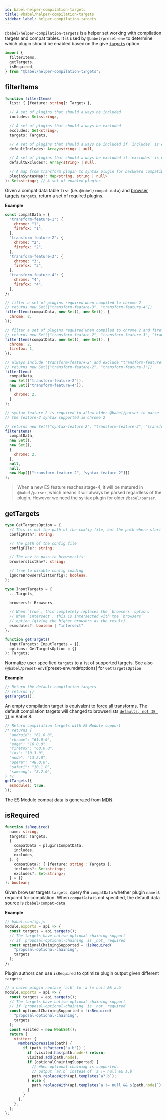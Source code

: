 ```yaml
---
id: babel-helper-compilation-targets
title: @babel/helper-compilation-targets
sidebar_label: helper-compilation-targets
---
```


`@babel/helper-compilation-targets` is a helper set working with compilation targets and compat tables. It is used by `@babel/preset-env` to determine which plugin should be enabled based on the give [`targets`](options.md#targets) option.

```javascript
import {
  filterItems,
  getTargets,
  isRequired,
} from "@babel/helper-compilation-targets";
```

## filterItems

```typescript
function filterItems(
  list: { [feature: string]: Targets },

  // A set of plugins that should always be included
  includes: Set<string>,

  // A set of plugins that should always be excluded
  excludes: Set<string>,
  targets: Targets,

  // A set of plugins that should always be included if `includes` is empty
  defaultIncludes: Array<string> | null,

  // A set of plugins that should always be excluded if `excludes` is empty
  defaultExcludes?: Array<string> | null,

  // A map from transform plugin to syntax plugin for backward compatibility with older `@babel/parser` versions
  pluginSyntaxMap?: Map<string, string | null>
): Set<string>; // A set of enabled plugins
```

Given a compat data table `list` (i.e. `@babel/compat-data`) and [browser targets](preset-env.md#targets) `targets`, return a set of required plugins.

**Example**

```javascript
const compatData = {
  "transform-feature-1": {
    chrome: "1",
    firefox: "1",
  },
  "transform-feature-2": {
    chrome: "2",
    firefox: "2",
  },
  "transform-feature-3": {
    chrome: "3",
    firefox: "3",
  },
  "transform-feature-4": {
    chrome: "4",
    firefox: "4",
  },
};

// filter a set of plugins required when compiled to chrome 2
// returns new Set(["transform-feature-3", "transform-feature-4"])
filterItems(compatData, new Set(), new Set(), {
  chrome: 2,
});

// filter a set of plugins required when compiled to chrome 2 and firefox 1
// returns new Set(["transform-feature-2", "transform-feature-3", "transform-feature-4"])
filterItems(compatData, new Set(), new Set(), {
  chrome: 2,
  firefox: 1,
});

// always include "transform-feature-2" and exclude "transform-feature-4"
// returns new Set(["transform-feature-2", "transform-feature-3"])
filterItems(
  compatData,
  new Set(["transform-feature-2"]),
  new Set(["transform-feature-4"]),
  {
    chrome: 2,
  }
);

// syntax-feature-2 is required to allow older @babel/parser to parse
// the feature-2 syntax supported in chrome 2

// returns new Set(["syntax-feature-2", "transform-feature-3", "transform-feature-4"])
filterItems(
  compatData,
  new Set(),
  new Set(),
  {
    chrome: 2,
  },
  null,
  null,
  new Map([["transform-feature-2", "syntax-feature-2"]])
);
```

> When a new ES feature reaches stage-4, it will be matured in `@babel/parser`, which means it will always be parsed regardless of the plugin. However we need the syntax plugin for older `@babel/parser`.

## getTargets

```typescript
type GetTargetsOption = {
  // This is not the path of the config file, but the path where start searching it from
  configPath?: string;

  // The path of the config file
  configFile?: string;

  // The env to pass to browserslist
  browserslistEnv?: string;

  // true to disable config loading
  ignoreBrowserslistConfig?: boolean;
};

type InputTargets = {
  ...Targets,

  browsers?: Browsers,

  // When `true`, this completely replaces the `browsers` option.
  // When `intersect`, this is intersected with the `browsers`
  // option (giving the higher browsers as the result).
  esmodules?: boolean | "intersect",
};

function getTargets(
  inputTargets: InputTargets = {},
  options: GetTargetsOption = {}
): Targets;
```

Normalize user specified `targets` to a list of supported targets. See also (`@babel/preset-env`)[preset-env.md#options] for `GetTargetsOption`

**Example**

```javascript
// Return the default compilation targets
// returns {}
getTargets();
```

An empty compilation target is equivalent to [force all transforms](preset-env.md#forceAllTransforms). The default compilation targets will changed to browserlists [`defaults, not IE 11`](https://runkit.com/jlhwung/605cd58b2c44c6001a463717) in Babel 8.

```javascript
// Return compilation targets with ES Module support
/* returns {
  "android": "61.0.0",
  "chrome": "61.0.0",
  "edge": "16.0.0",
  "firefox": "60.0.0",
  "ios": "10.3.0",
  "node": "13.2.0",
  "opera": "48.0.0",
  "safari": "10.1.0",
  "samsung": "8.2.0",
} */
getTargets({
  esmodules: true,
});
```

The ES Module compat data is generated from [MDN](https://developer.mozilla.org/en-US/docs/Web/JavaScript/Reference/Statements/export#browser_compatibility).

## isRequired

```typescript
function isRequired(
  name: string,
  targets: Targets,
  {
    compatData = pluginsCompatData,
    includes,
    excludes,
  }: {
    compatData?: { [feature: string]: Targets };
    includes?: Set<string>;
    excludes?: Set<string>;
  } = {}
): boolean;
```

Given browser targets `targets`, query the `compatData` whether plugin `name` is required for compilation. When `compatData` is not specified, the default data source is `@babel/compat-data`

**Example**

```javascript
// babel.config.js
module.exports = api => {
  const targets = api.targets();
  // The targets have native optional chaining support
  // if `proposal-optional-chaining` is _not_ required
  const optionalChainingSupported = !isRequired(
    "proposal-optional-chaining",
    targets
  );
};
```

Plugin authors can use `isRequired` to optimize plugin output given different `targets`:

```javascript
// a naive plugin replace `a.b` to `a != null && a.b`
module.exports = api => {
  const targets = api.targets();
  // The targets have native optional chaining support
  // if `proposal-optional-chaining` is _not_ required
  const optionalChainingSupported = !isRequired(
    "proposal-optional-chaining",
    targets
  );
  const visited = new WeakSet();
  return {
    visitor: {
      MemberExpression(path) {
        if (path.isPattern("a.b")) {
          if (visited.has(path.node)) return;
          visited.add(path.node);
          if (optionalChainingSupported) {
            // When optional chaining is supported,
            // output `a?.b` instead of `a != null && a.b`
            path.replaceWith(api.templates`a?.b`);
          } else {
            path.replaceWith(api.templates`a != null && ${path.node}`);
          }
        }
      },
    },
  };
};
```
